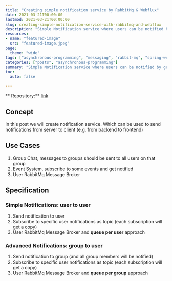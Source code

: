 ```yaml
---
title: "Creating simple notification service by RabbitMq & Webflux"
date: 2021-03-21T00:00:00 
lastmod: 2021-03-21T00:00:00 
slug: creating-simple-notification-service-with-rabbitmq-and-webflux 
description: "Simple Notification service where users can be notified by group"
resources:
- name: "featured-image"
  src: "featured-image.jpeg"
page:
  theme: "wide"
tags: ["asynchronous-programming", "messaging", "rabbit-mq", "spring-webflux", "spring-boot"]
categories: ["posts", "asynchronous-programming"]
summary: "Simple Notification service where users can be notified by group"
toc:
  auto: false

---
```


**
Repository:** [link](https://github.com/tislib/blog-examples/tree/master/rabbitmq-webflux-simple-group-based-messaging)

## Concept

In this post we will create notification service. Which can be used to send notifications from server to client (e.g.
from backend to frontend)

## Use Cases

1. Group Chat, messages to groups should be sent to all users on that group
2. Event System, subscribe to some events and get notified
3. User RabbitMq Message Broker

## Specification

### Simple Notifications: user to user

1. Send notification to user
2. Subscribe to specific user notifications as topic (each subscription will get a copy)
3. User RabbitMq Message Broker and **queue per user** approach

### Advanced Notifications: group to user

1. Send notification to group (and all group members will be notified)
2. Subscribe to specific user notifications as topic (each subscription will get a copy)
3. User RabbitMq Message Broker and **queue per group** approach
